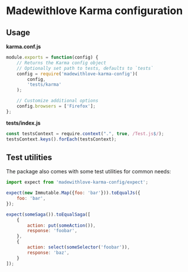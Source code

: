 # Madewithlove Karma configuration

## Usage

**karma.conf.js**
```js
module.exports = function(config) {
    // Returns the Karma config object
    // Optionally set path to tests, defaults to `tests`
    config = require('madewithlove-karma-config')(
        config,
        'tests/karma'
    );

    // Customize additional options
    config.browsers = ['Firefox'];
};

```

**tests/index.js**
```js
const testsContext = require.context(".", true, /Test.js$/);
testsContext.keys().forEach(testsContext);
```

## Test utilities

The package also comes with some test utilities for common needs:

```js
import expect from 'madewithlove-karma-config/expect';

expect(new Immutable.Map({foo: 'bar'})).toEqualJs({
    foo: 'bar',
});

expect(someSaga()).toEqualSaga([
    {
        action: put(someAction()),
        response: 'foobar',
    },
    {
        action: select(someSelector('foobar')),
        response: 'baz',
    }
]);
```

